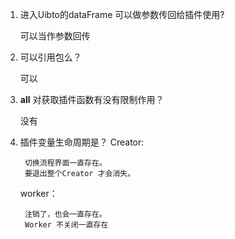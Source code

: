 
1. 进入Uibto的dataFrame 可以做参数传回给插件使用?
    
    可以当作参数回传

2. 可以引用包么？
    
    可以

3. __all__ 对获取插件函数有没有限制作用？
    
    没有

4. 插件变量生命周期是？
    Creator:

        切换流程界面一直存在。
        要退出整个Creator 才会消失。

    worker：
        
        注销了，也会一直存在。
        Worker 不关闭一直存在



